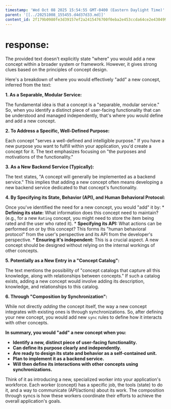 ```yaml
---
timestamp: 'Wed Oct 08 2025 15:54:55 GMT-0400 (Eastern Daylight Time)'
parent: '[[../20251008_155455.d4d37d33.md]]'
content_id: 2f179b0980fe3d39157ef2a2415476700f0eba2e453ccda64ce2e4304997b9c9
---
```


# response:

The provided text doesn't explicitly state "where" you would add a new concept within a broader system or framework. However, it gives strong clues based on the principles of concept design.

Here's a breakdown of where you would effectively "add" a new concept, inferred from the text:

**1. As a Separable, Modular Service:**

The fundamental idea is that a concept is a "separable, modular service." So, when you identify a distinct piece of user-facing functionality that can be understood and managed independently, that's where you would define and add a new concept.

**2. To Address a Specific, Well-Defined Purpose:**

Each concept "serves a well-defined and intelligible purpose." If you have a new purpose you want to fulfill within your application, you'd create a concept for it. The text emphasizes focusing on "the purposes and motivations of the functionality."

**3. As a New Backend Service (Typically):**

The text states, "A concept will generally be implemented as a backend service." This implies that adding a new concept often means developing a new backend service dedicated to that concept's functionality.

**4. By Specifying its State, Behavior (API), and Human Behavioral Protocol:**

Once you've identified the need for a new concept, you would "add" it by:
\* **Defining its state:** What information does this concept need to maintain? (e.g., for a new `Rating` concept, you might need to store the item being rated and the user who rated it).
\* **Specifying its API:** What actions can be performed on or by this concept? This forms its "human behavioral protocol" from the user's perspective and its API from the developer's perspective.
\* **Ensuring it's independent:** This is a crucial aspect. A new concept should be designed without relying on the internal workings of other concepts.

**5. Potentially as a New Entry in a "Concept Catalog":**

The text mentions the possibility of "concept catalogs that capture all this knowledge, along with relationships between concepts." If such a catalog exists, adding a new concept would involve adding its description, knowledge, and relationships to this catalog.

**6. Through "Composition by Synchronization":**

While not directly *adding* the concept itself, the way a new concept integrates with existing ones is through synchronizations. So, after defining your new concept, you would add new `sync` rules to define how it interacts with other concepts.

**In summary, you would "add" a new concept when you:**

* **Identify a new, distinct piece of user-facing functionality.**
* **Can define its purpose clearly and independently.**
* **Are ready to design its state and behavior as a self-contained unit.**
* **Plan to implement it as a backend service.**
* **Will then define its interactions with other concepts using synchronizations.**

Think of it as introducing a new, specialized worker into your application's workforce. Each worker (concept) has a specific job, the tools (state) to do it, and a way to communicate (API/actions) about its work. The composition through syncs is how these workers coordinate their efforts to achieve the overall application's goals.
